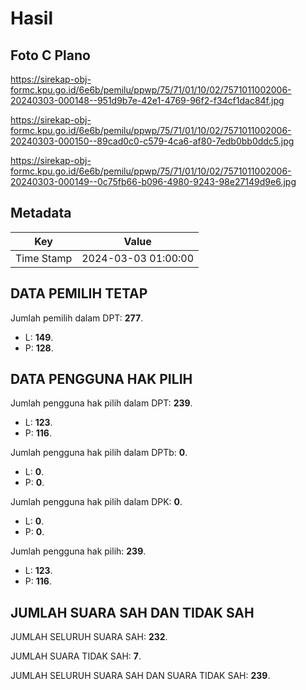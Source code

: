 # Hasil

## Foto C Plano

https://sirekap-obj-formc.kpu.go.id/6e6b/pemilu/ppwp/75/71/01/10/02/7571011002006-20240303-000148--951d9b7e-42e1-4769-96f2-f34cf1dac84f.jpg

https://sirekap-obj-formc.kpu.go.id/6e6b/pemilu/ppwp/75/71/01/10/02/7571011002006-20240303-000150--89cad0c0-c579-4ca6-af80-7edb0bb0ddc5.jpg

https://sirekap-obj-formc.kpu.go.id/6e6b/pemilu/ppwp/75/71/01/10/02/7571011002006-20240303-000149--0c75fb66-b096-4980-9243-98e27149d9e6.jpg


## Metadata

| Key        | Value               |
| ---------- | ------------------- |
| Time Stamp | 2024-03-03 01:00:00 |


## DATA PEMILIH TETAP

Jumlah pemilih dalam DPT: **277**.
 * L: **149**.
 * P: **128**.

## DATA PENGGUNA HAK PILIH

Jumlah pengguna hak pilih dalam DPT: **239**.
 * L: **123**.
 * P: **116**.

Jumlah pengguna hak pilih dalam DPTb: **0**.
 * L: **0**.
 * P: **0**.

Jumlah pengguna hak pilih dalam DPK: **0**.
 * L: **0**.
 * P: **0**.

Jumlah pengguna hak pilih: **239**.
 * L: **123**.
 * P: **116**.

## JUMLAH SUARA SAH DAN TIDAK SAH

JUMLAH SELURUH SUARA SAH: **232**.

JUMLAH SUARA TIDAK SAH: **7**.

JUMLAH SELURUH SUARA SAH DAN SUARA TIDAK SAH: **239**.


